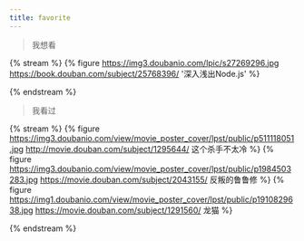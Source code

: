 ```yaml
---
title: favorite
---
```

> 我想看

{% stream %}
{% figure https://img3.doubanio.com/lpic/s27269296.jpg https://book.douban.com/subject/25768396/  '深入浅出Node.js' %}


{% endstream %}

> 我看过

{% stream %}
{% figure https://img3.doubanio.com/view/movie_poster_cover/lpst/public/p511118051.jpg http://movie.douban.com/subject/1295644/  这个杀手不太冷 %}
{% figure https://img3.doubanio.com/view/movie_poster_cover/lpst/public/p1984503283.jpg https://movie.douban.com/subject/2043155/  反叛的鲁鲁修 %}
{% figure https://img1.doubanio.com/view/movie_poster_cover/lpst/public/p1910829638.jpg https://movie.douban.com/subject/1291560/  龙猫 %}

{% endstream %}